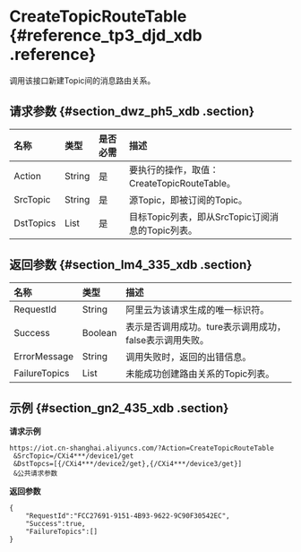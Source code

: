 # CreateTopicRouteTable {#reference_tp3_djd_xdb .reference}

调用该接口新建Topic间的消息路由关系。

## 请求参数 {#section_dwz_ph5_xdb .section}

|名称|类型|是否必需|描述|
|:-|:-|:---|:-|
|Action|String|是|要执行的操作，取值：CreateTopicRouteTable。|
|SrcTopic|String|是|源Topic，即被订阅的Topic。|
|DstTopics|List|是|目标Topic列表，即从SrcTopic订阅消息的Topic列表。|

## 返回参数 {#section_lm4_335_xdb .section}

|名称|类型|描述|
|:-|:-|:-|
|RequestId|String|阿里云为该请求生成的唯一标识符。|
|Success|Boolean|表示是否调用成功。ture表示调用成功，false表示调用失败。|
|ErrorMessage|String|调用失败时，返回的出错信息。|
|FailureTopics|List|未能成功创建路由关系的Topic列表。|

## 示例 {#section_gn2_435_xdb .section}

**请求示例**

```
https://iot.cn-shanghai.aliyuncs.com/?Action=CreateTopicRouteTable
 &SrcTopic=/CXi4***/device1/get
 &DstTopcs=[{/CXi4***/device2/get},{/CXi4***/device3/get}]
 &公共请求参数
```

**返回参数**

```
{
    "RequestId":"FCC27691-9151-4B93-9622-9C90F30542EC",
    "Success":true,
    "FailureTopics":[]
}
```

